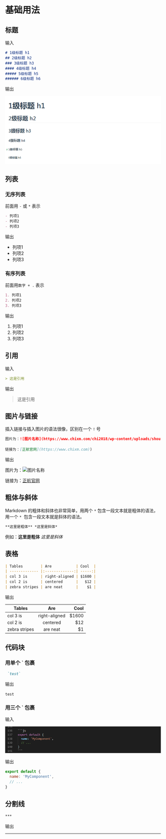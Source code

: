 # 基础用法


## 标题

输入

```md
# 1级标题 h1
## 2级标题 h2
### 3级标题 h3
#### 4级标题 h4
##### 5级标题 h5
###### 6级标题 h6
```

输出

![](../../../docs/.vuepress/public/hs.png)

## 列表

### 无序列表

前面用 `-` 或 `*` 表示

```md
- 列项1 
- 列项2 
- 列项3 
```

输出

- 列项1 
- 列项2 
- 列项3 

### 有序列表

前面用`数字 + .` 表示
```md
1. 列项1
2. 列项2
3. 列项3
```

输出

1. 列项1
1. 列项2
1. 列项3

## 引用 

输入

```md
> 这是引用
```

输出

> 这是引用

## 图片与链接

插入链接与插入图片的语法很像，区别在一个 `!` 号

```md
图片为：![图片名称](https://www.chixm.com/chi2018/wp-content/uploads/shouye-30.png)

链接为：[正航官网](https://www.chixm.com))
```

输出

图片为：![图片名称](https://www.chixm.com/chi2018/wp-content/uploads/shouye-30.png)

链接为：[正航官网](https://www.chixm.com)

## 粗体与斜体

Markdown 的粗体和斜体也非常简单，用两个 `*` 包含一段文本就是粗体的语法，用一个 `* `包含一段文本就是斜体的语法。

```md
**这里是粗体** *这里是斜体*
```

例如：**这里是粗体** *这里是斜体*

## 表格

```md
| Tables        | Are           | Cool  |
| ------------- |:-------------:| -----:|
| col 3 is      | right-aligned | $1600 |
| col 2 is      | centered      |   $12 |
| zebra stripes | are neat      |    $1 |
```

输出

| Tables        | Are           | Cool  |
| ------------- |:-------------:| -----:|
| col 3 is      | right-aligned | $1600 |
| col 2 is      | centered      |   $12 |
| zebra stripes | are neat      |    $1 |

## 代码块

### 用单个 ` 包裹

```md
 `test`
```

输出

`test`

### 用三个 ` 包裹

输入

![代码块](../../../docs/.vuepress/public/block.png)


输出

```js
export default {
  name: 'MyComponent',
  // ...
}
```

## 分割线

```md
***
```

输出

***



